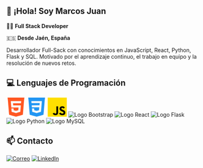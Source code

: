 ## 👋 ¡Hola! Soy Marcos Juan

👨‍💻 **Full Stack Developer**


🇪🇸 **Desde Jaén, España**


Desarrollador Full-Sack con conocimientos en JavaScript, React, Python, Flask y SQL. Motivado por el aprendizaje continuo, el trabajo en equipo y la resolución de nuevos retos.

## 💻 Lenguajes de Programación

<p align="left">
  <img src="html.png" alt="Logo HTML" width="50" height="50">  
  <img src="css.png" alt="Logo CSS" width="50">  
  <img src="js.png" alt="Logo JavaScript" width="50">
  <img src="https://img.icons8.com/color/512/bootstrap--v2.png" alt="Logo Bootstrap" width="50" height="50"/>
  <img src="https://upload.wikimedia.org/wikipedia/commons/thumb/a/a7/React-icon.svg/1200px-React-icon.svg.png" alt="Logo React" width="45" height="40"/>
  <img src="https://img.icons8.com/fluent/512/flask.png" alt="Logo Flask" width="50" height="50"/>
  <img src="https://img.icons8.com/?size=512&id=13441&format=png" alt="Logo Python" width="50" height="50"/>
  <img src="https://static-00.iconduck.com/assets.00/mysql-original-wordmark-icon-1024x532-p138xy0y.png" alt="Logo MySQL" width="50" height="50"/>
</p>

## 📫 Contacto

[![Correo](https://img.shields.io/badge/Correo-EA4335?style=flat&logo=gmail&logoColor=white)](mailto:martospradosmarcos@gmail.com)
[![LinkedIn](https://img.shields.io/badge/LinkedIn-0077B5?style=flat&logo=linkedin&logoColor=white)](https://www.linkedin.com/in/marcosjuanmartosprados)

